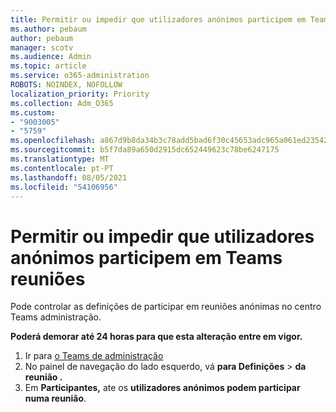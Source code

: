 ```yaml
---
title: Permitir ou impedir que utilizadores anónimos participem em Teams reuniões
ms.author: pebaum
author: pebaum
manager: scotv
ms.audience: Admin
ms.topic: article
ms.service: o365-administration
ROBOTS: NOINDEX, NOFOLLOW
localization_priority: Priority
ms.collection: Adm_O365
ms.custom:
- "9003005"
- "5759"
ms.openlocfilehash: a867d9b8da34b3c78add5bad6f30c45653adc965a061ed235429a7d7447cffd6
ms.sourcegitcommit: b5f7da89a650d2915dc652449623c78be6247175
ms.translationtype: MT
ms.contentlocale: pt-PT
ms.lasthandoff: 08/05/2021
ms.locfileid: "54106956"
---
```

# <a name="allow-or-prevent-anonymous-users-from-joining-teams-meetings"></a>Permitir ou impedir que utilizadores anónimos participem em Teams reuniões

Pode controlar as definições de participar em reuniões anónimas no centro Teams administração.

**Poderá demorar até 24 horas para que esta alteração entre em vigor.**

1.  Ir para [o Teams de administração](https://admin.teams.microsoft.com)
2.  No painel de navegação do lado esquerdo, vá **para Definições**   >   **da reunião .**
3.  Em  **Participantes,** ate os  **utilizadores anónimos podem participar numa reunião**.